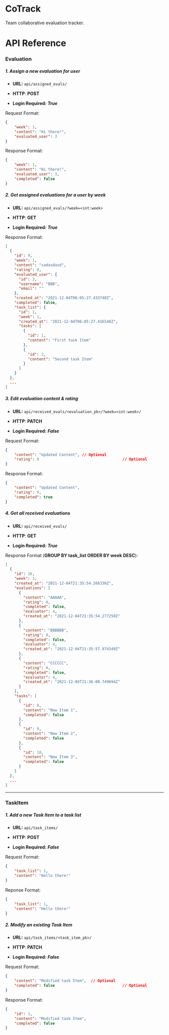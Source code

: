 # CoTrack

Team collaborative evaluation tracker.



# API Reference

### Evaluation

##### 1. Assign a new evaluation for user

* **URL:** `api/assigned_evals/`

* **HTTP**: **POST**
* **Login Required:** ***True***

Request Format:

```json
{
    "week": 1,
    "content": "Hi there!",
    "evaluated_user": 3
}
```

Response Format:

```json
{
    "week": 1,
    "content": "Hi there!",
    "evaluated_user": 3,
    "completed": false
}
```



##### 2. Get assigned evaluations for a user by week

* **URL:** `api/assigned_evals/?week=<int:week>`

* **HTTP**: **GET**
* **Login Required:** ***True***

Response Format:

```json
[
  {
    "id": 9,
    "week": 1,
    "content": "sadasdasd",
    "rating": 0,
    "evaluated_user": {
      "id": 3,
      "username": "BBB",
      "email": ""
    },
    "created_at": "2021-12-04T06:05:27.433740Z",
    "completed": false,
    "task_list": {
      "id": 1,
      "week": 1,
      "created_at": "2021-12-04T06:05:27.416548Z",
      "tasks": [
        {
          "id": 1,
          "content": "First task Item"
        },
        {
          "id": 2,
          "content": "Second task Item"
        }
      ]
    }
  },
  ...
]
```



##### 3. Edit evaluation content & rating

* **URL:** `api/received_evals/<evaluation_pk>/?week=<int:week>/`

* **HTTP**: **PATCH**
* **Login Required:** ***False***

Request Format:

```json
{
    "content": "Updated Content", // Optional
    "rating": 9 									// Optional
}
```

Response Format:

```json
{
    "content": "Updated Content",
    "rating": 9,
  	"completed": true
}
```



##### 4. Get all received evaluations 

* **URL:** `api/received_evals/`

* **HTTP**: **GET**
* **Login Required:** ***True***

Response Format (**GROUP BY task_list ORDER BY week DESC**):

```json
[
  {
    "id": 16,
    "week": 3,
    "created_at": "2021-12-04T21:35:54.266330Z",
    "evaluations": [
      {
        "content": "AAAAA",
        "rating": 0,
        "completed": false,
        "evaluator": 4,
        "created_at": "2021-12-04T21:35:54.277250Z"
      },
      {
        "content": "BBBBBB",
        "rating": 0,
        "completed": false,
        "evaluator": 4,
        "created_at": "2021-12-04T21:35:57.974349Z"
      },
      {
        "content": "CCCCCC",
        "rating": 0,
        "completed": false,
        "evaluator": 4,
        "created_at": "2021-12-04T21:36:00.749694Z"
      }
    ],
    "tasks": [
      {
        "id": 8,
        "content": "New Item 1",
        "completed": false
      },
      {
        "id": 9,
        "content": "New Item 2",
        "completed": false
      },
      {
        "id": 10,
        "content": "New Item 3",
        "completed": false
      }
    ]
  },
  ...
]
```



---

### TaskItem

##### 1. Add a new Task Item to a task list

* **URL:** `api/task_items/`

* **HTTP**: **POST**
* **Login Required:** ***False***

Request Format:

```json
{
    "task_list": 1,
    "content": "Hello there!"
}
```

Reponse Format:

```json
{
    "task_list": 1,
    "content": "Hello there!"
}
```



##### 2. Modify an existing Task Item

* **URL:** `api/task_items/<task_item_pk>/`

* **HTTP**: **PATCH**
* **Login Required:** ***False***

Request Format:

```json
{
    "content": "Modified task Item",  // Optional
    "completed": false								// Optional
}
```

Response Format:

```json
{
    "id": 1,
    "content": "Modified task Item",
  	"completed": false	
}
```

